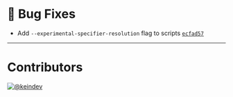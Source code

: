 # :bug: Bug Fixes

- Add `--experimental-specifier-resolution` flag to scripts [`ecfad57`](https://github.com/tagproject/ts-package-shared-config/commit/ecfad57609ed9724d2dc389d4e7a218478021786)

---

# Contributors

[![@keindev](https://avatars.githubusercontent.com/u/4527292?v=4&s=40)](https://github.com/keindev)
